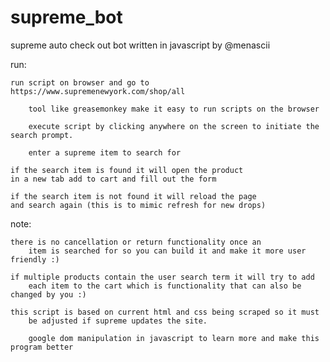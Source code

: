 # supreme_bot

supreme auto check out bot written in javascript by @menascii

run:
   			
	run script on browser and go to https://www.supremenewyork.com/shop/all
      
        tool like greasemonkey make it easy to run scripts on the browser

      	execute script by clicking anywhere on the screen to initiate the search prompt.
      
      	enter a supreme item to search for
      
	if the search item is found it will open the product 
  	in a new tab add to cart and fill out the form
          
  	if the search item is not found it will reload the page 
  	and search again (this is to mimic refresh for new drops)
          
  note:
  			
	there is no cancellation or return functionality once an 
        item is searched for so you can build it and make it more user friendly :)
        
	if multiple products contain the user search term it will try to add 
        each item to the cart which is functionality that can also be changed by you :)
   
	this script is based on current html and css being scraped so it must 
        be adjusted if supreme updates the site. 

        google dom manipulation in javascript to learn more and make this program better
